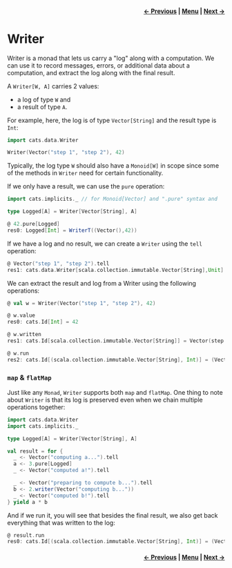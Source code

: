 <h4 align="right">
    <a href="lesson4_4_eval.md">← Previous</a> |
    <a href="../README.md">Menu</a> |
    <a href="lesson4_6_reader.md">Next →</a>
</h4>

<h1>Writer</h1>

Writer is a monad that lets us carry a "log" along with a computation. We can use it to record messages, errors, or
additional data about a computation, and extract the log along with the final result.

A `Writer[W, A]` carries 2 values: 

  - a log of type `W` and
  - a result of type `A`.

For example, here, the log is of type `Vector[String]` and the result type is `Int`:

```scala
import cats.data.Writer

Writer(Vector("step 1", "step 2"), 42)
```

Typically, the log type `W` should also have a `Monoid[W]` in scope since some of the methods in `Writer` need for 
certain functionality.

If we only have a result, we can use the `pure` operation:

```scala
import cats.implicits._ // for Monoid[Vector] and ".pure" syntax and 

type Logged[A] = Writer[Vector[String], A]

@ 42.pure[Logged]
res0: Logged[Int] = WriterT((Vector(),42))
```

If we have a log and no result, we can create a `Writer` using the `tell` operation:

```scala
@ Vector("step 1", "step 2").tell
res1: cats.data.Writer[scala.collection.immutable.Vector[String],Unit] = WriterT((Vector(step 1, step 2),()))
```

We can extract the result and log from a Writer using the following operations:

```scala
@ val w = Writer(Vector("step 1", "step 2"), 42)

@ w.value
res0: cats.Id[Int] = 42

@ w.written
res1: cats.Id[scala.collection.immutable.Vector[String]] = Vector(step 1, step 2)

@ w.run
res2: cats.Id[(scala.collection.immutable.Vector[String], Int)] = (Vector(step 1, step 2),42)
```

<h3><code>map</code> & <code>flatMap</code></h3>

Just like any `Monad`, `Writer` supports both `map` and `flatMap`. One thing to note about `Writer` is that its log is 
preserved even when we chain multiple operations together:

```scala
import cats.data.Writer
import cats.implicits._

type Logged[A] = Writer[Vector[String], A]

val result = for {
  _ <- Vector("computing a...").tell
  a <- 3.pure[Logged]
  _ <- Vector("computed a!").tell

  _ <- Vector("preparing to compute b...").tell
  b <- 2.writer(Vector("computing b..."))
  _ <- Vector("computed b!").tell
} yield a * b
```

And if we run it, you will see that besides the final result, we also get back everything that was written to the log:

```scala
@ result.run
res0: cats.Id[(scala.collection.immutable.Vector[String], Int)] = (Vector(computing a..., computed a!, preparing to compute b..., computing b..., computed b!),6)
```

<h4 align="right">
    <a href="lesson4_4_eval.md">← Previous</a> |
    <a href="../README.md">Menu</a> |
    <a href="lesson4_6_reader.md">Next →</a>
</h4>